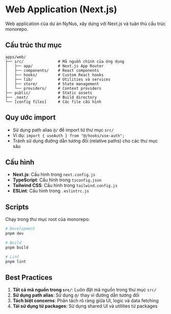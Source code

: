 # Web Application (Next.js)

Web application của dự án NyNus, xây dựng với Next.js và tuân thủ cấu trúc monorepo.

## Cấu trúc thư mục

```
apps/web/
├── src/               # Mã nguồn chính của ứng dụng
│   ├── app/           # Next.js App Router
│   ├── components/    # React components
│   ├── hooks/         # Custom React hooks
│   ├── lib/           # Utilities và services
│   ├── store/         # State management
│   └── providers/     # Context providers
├── public/            # Static assets
├── .next/             # Build directory
└── [config files]     # Các file cấu hình
```

## Quy ước import

- Sử dụng path alias `@/` để import từ thư mục `src/`
- Ví dụ: `import { useAuth } from "@/hooks/use-auth";`
- Tránh sử dụng đường dẫn tương đối (relative paths) cho các thư mục sâu

## Cấu hình

- **Next.js**: Cấu hình trong `next.config.js`
- **TypeScript**: Cấu hình trong `tsconfig.json`
- **Tailwind CSS**: Cấu hình trong `tailwind.config.js`
- **ESLint**: Cấu hình trong `.eslintrc.js`

## Scripts

Chạy trong thư mục root của monorepo:

```bash
# Development
pnpm dev

# Build
pnpm build

# Lint
pnpm lint
```

## Best Practices

1. **Tất cả mã nguồn trong `src/`**: Luôn đặt mã nguồn trong thư mục `src/`
2. **Sử dụng path alias**: Sử dụng `@/` thay vì đường dẫn tương đối
3. **Tách biệt concerns**: Phân tách rõ ràng giữa UI, logic và data fetching
4. **Tái sử dụng từ packages**: Sử dụng shared UI và utilities từ packages 